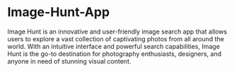 # Image-Hunt-App
Image Hunt is an innovative and user-friendly image search app that allows users to explore a vast collection of captivating photos from all around the world. With an intuitive interface and powerful search capabilities, Image Hunt is the go-to destination for photography enthusiasts, designers, and anyone in need of stunning visual content.
